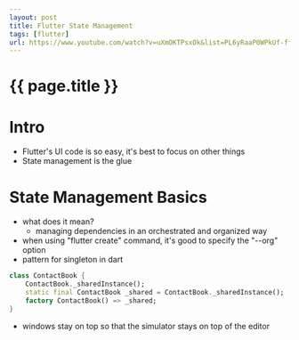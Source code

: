 ```yaml
---
layout: post
title: Flutter State Management
tags: [flutter]
url: https://www.youtube.com/watch?v=uXmOKTPsxOk&list=PL6yRaaP0WPkUf-ff1OX99DVSL1cynLHxO&ab_channel=VandadNahavandipoor
---
```

{{ page.title }}
================
# Intro
* Flutter's UI code is so easy, it's best to focus on other things
* State management is the glue

# State Management Basics
* what does it mean?
    - managing dependencies in an orchestrated and organized way
* when using "flutter create" command, it's good to specify the "--org" option
* pattern for singleton in dart
``` dart
class ContactBook {
    ContactBook._sharedInstance();
    static final ContactBook _shared = ContactBook._sharedInstance();
    factory ContactBook() => _shared;
}
```
* windows stay on top so that the simulator stays on top of the editor
